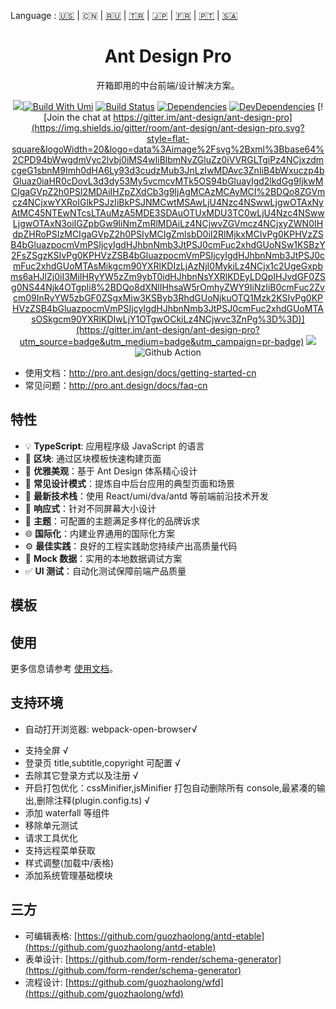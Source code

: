 Language : [🇺🇸](./README.md) | 🇨🇳 | [🇷🇺](./README.ru-RU.md) | [🇹🇷](./README.tr-TR.md) | [🇯🇵](./README.ja-JP.md) | [🇫🇷](./README.fr-FR.md) | [🇵🇹](./README.pt-BR.md) | [🇸🇦](./README.ar-DZ.md)

<h1 align="center">Ant Design Pro</h1>

<div align="center">

开箱即用的中台前端/设计解决方案。

![](https://user-images.githubusercontent.com/8186664/44953195-581e3d80-aec4-11e8-8dcb-54b9db38ec11.png)[![Build With Umi](https://img.shields.io/badge/build%20with-umi-028fe4.svg?style=flat-square)](http://umijs.org/) [![Build Status](https://dev.azure.com/ant-design/ant-design-pro/_apis/build/status/ant-design.ant-design-pro?branchName=master)](https://dev.azure.com/ant-design/ant-design-pro/_build/latest?definitionId=1?branchName=master) [![Dependencies](https://img.shields.io/david/ant-design/ant-design-pro.svg)](https://david-dm.org/ant-design/ant-design-pro) [![DevDependencies](https://img.shields.io/david/dev/ant-design/ant-design-pro.svg)](https://david-dm.org/ant-design/ant-design-pro?type=dev) [![Join the chat at https://gitter.im/ant-design/ant-design-pro](https://img.shields.io/gitter/room/ant-design/ant-design-pro.svg?style=flat-square&logoWidth=20&logo=data%3Aimage%2Fsvg%2Bxml%3Bbase64%2CPD94bWwgdmVyc2lvbj0iMS4wIiBlbmNvZGluZz0iVVRGLTgiPz4NCjxzdmcgeG1sbnM9Imh0dHA6Ly93d3cudzMub3JnLzIwMDAvc3ZnIiB4bWxuczp4bGluaz0iaHR0cDovL3d3dy53My5vcmcvMTk5OS94bGluayIgd2lkdGg9IjkwMCIgaGVpZ2h0PSI2MDAiIHZpZXdCb3g9IjAgMCAzMCAyMCI%2BDQo8ZGVmcz4NCjxwYXRoIGlkPSJzIiBkPSJNMCwtMSAwLjU4Nzc4NSwwLjgwOTAxNyAtMC45NTEwNTcsLTAuMzA5MDE3SDAuOTUxMDU3TC0wLjU4Nzc4NSwwLjgwOTAxN3oiIGZpbGw9IiNmZmRlMDAiLz4NCjwvZGVmcz4NCjxyZWN0IHdpZHRoPSIzMCIgaGVpZ2h0PSIyMCIgZmlsbD0iI2RlMjkxMCIvPg0KPHVzZSB4bGluazpocmVmPSIjcyIgdHJhbnNmb3JtPSJ0cmFuc2xhdGUoNSw1KSBzY2FsZSgzKSIvPg0KPHVzZSB4bGluazpocmVmPSIjcyIgdHJhbnNmb3JtPSJ0cmFuc2xhdGUoMTAsMikgcm90YXRlKDIzLjAzNjI0MykiLz4NCjx1c2UgeGxpbms6aHJlZj0iI3MiIHRyYW5zZm9ybT0idHJhbnNsYXRlKDEyLDQpIHJvdGF0ZSg0NS44Njk4OTgpIi8%2BDQo8dXNlIHhsaW5rOmhyZWY9IiNzIiB0cmFuc2Zvcm09InRyYW5zbGF0ZSgxMiw3KSByb3RhdGUoNjkuOTQ1Mzk2KSIvPg0KPHVzZSB4bGluazpocmVmPSIjcyIgdHJhbnNmb3JtPSJ0cmFuc2xhdGUoMTAsOSkgcm90YXRlKDIwLjY1OTgwOCkiLz4NCjwvc3ZnPg%3D%3D)](https://gitter.im/ant-design/ant-design-pro?utm_source=badge&utm_medium=badge&utm_campaign=pr-badge) ![](https://badgen.net/badge/icon/Ant%20Design?icon=https://gw.alipayobjects.com/zos/antfincdn/Pp4WPgVDB3/KDpgvguMpGfqaHPjicRK.svg&label) ![Github Action](https://github.com/ant-design/ant-design-pro/workflows/Node%20CI/badge.svg)

</div>

- 使用文档：http://pro.ant.design/docs/getting-started-cn
- 常见问题：http://pro.ant.design/docs/faq-cn

## 特性

- 💡 **TypeScript**: 应用程序级 JavaScript 的语言
- 📜 **区块**: 通过区块模板快速构建页面
- 💎 **优雅美观**：基于 Ant Design 体系精心设计
- 📐 **常见设计模式**：提炼自中后台应用的典型页面和场景
- 🚀 **最新技术栈**：使用 React/umi/dva/antd 等前端前沿技术开发
- 📱 **响应式**：针对不同屏幕大小设计
- 🎨 **主题**：可配置的主题满足多样化的品牌诉求
- 🌐 **国际化**：内建业界通用的国际化方案
- ⚙️ **最佳实践**：良好的工程实践助您持续产出高质量代码
- 🔢 **Mock 数据**：实用的本地数据调试方案
- ✅ **UI 测试**：自动化测试保障前端产品质量

## 模板

## 使用

更多信息请参考 [使用文档](http://pro.ant.design/docs/getting-started)。

## 支持环境

- 自动打开浏览器: webpack-open-browser√

* 支持全屏 √
* 登录页 title,subtitle,copyright 可配置 √
* 去除其它登录方式以及注册 √
* 开启打包优化：cssMinifier,jsMinifier 打包自动删除所有 console,最紧凑的输出,删除注释(plugin.config.ts) √
* 添加 waterfall 等组件
* 移除单元测试
* 请求工具优化
* 支持远程菜单获取
* 样式调整(加载中/表格)
* 添加系统管理基础模块

## 三方

* 可编辑表格: [https://github.com/guozhaolong/antd-etable](https://github.com/guozhaolong/antd-etable)
* 表单设计: [https://github.com/form-render/schema-generator](https://github.com/form-render/schema-generator)
* 流程设计: [https://github.com/guozhaolong/wfd](https://github.com/guozhaolong/wfd)
